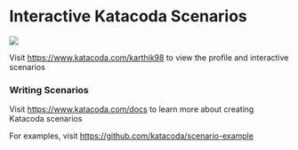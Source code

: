 # Interactive Katacoda Scenarios

[![](http://shields.katacoda.com/katacoda/karthik98/count.svg)](https://www.katacoda.com/karthik98 "Get your profile on Katacoda.com")

Visit https://www.katacoda.com/karthik98 to view the profile and interactive scenarios

### Writing Scenarios
Visit https://www.katacoda.com/docs to learn more about creating Katacoda scenarios

For examples, visit https://github.com/katacoda/scenario-example
